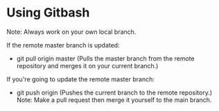 # Using Gitbash

Note: Always work on your own local branch.

If the remote master branch is updated:
- git pull origin master 
(Pulls the master branch from the remote repository and merges it on your current branch.)

If you're going to update the remote master branch:
- git push origin <name of branch>
(Pushes the current branch to the remote repository.)
Note: Make a pull request then merge it yourself to the main branch.



